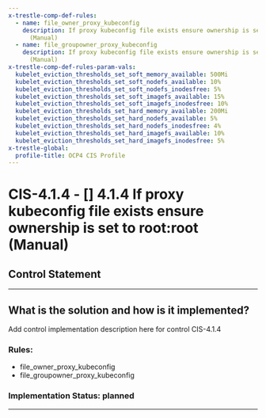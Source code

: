 ```yaml
---
x-trestle-comp-def-rules:
  - name: file_owner_proxy_kubeconfig
    description: If proxy kubeconfig file exists ensure ownership is set to root:root
      (Manual)
  - name: file_groupowner_proxy_kubeconfig
    description: If proxy kubeconfig file exists ensure ownership is set to root:root
      (Manual)
x-trestle-comp-def-rules-param-vals:
  kubelet_eviction_thresholds_set_soft_memory_available: 500Mi
  kubelet_eviction_thresholds_set_soft_nodefs_available: 10%
  kubelet_eviction_thresholds_set_soft_nodefs_inodesfree: 5%
  kubelet_eviction_thresholds_set_soft_imagefs_available: 15%
  kubelet_eviction_thresholds_set_soft_imagefs_inodesfree: 10%
  kubelet_eviction_thresholds_set_hard_memory_available: 200Mi
  kubelet_eviction_thresholds_set_hard_nodefs_available: 5%
  kubelet_eviction_thresholds_set_hard_nodefs_inodesfree: 4%
  kubelet_eviction_thresholds_set_hard_imagefs_available: 10%
  kubelet_eviction_thresholds_set_hard_imagefs_inodesfree: 5%
x-trestle-global:
  profile-title: OCP4 CIS Profile
---
```


# CIS-4.1.4 - \[\] 4.1.4 If proxy kubeconfig file exists ensure ownership is set to root:root (Manual)

## Control Statement

______________________________________________________________________

## What is the solution and how is it implemented?

<!-- For implementation status enter one of: implemented, partial, planned, alternative, not-applicable -->

<!-- Note that the list of rules under ### Rules: is read-only and changes will not be captured after assembly to JSON -->

Add control implementation description here for control CIS-4.1.4

### Rules:

  - file_owner_proxy_kubeconfig
  - file_groupowner_proxy_kubeconfig

### Implementation Status: planned

______________________________________________________________________
